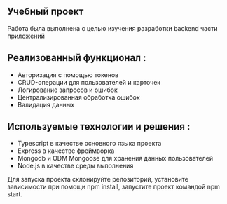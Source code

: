 ## Учебный проект<br />

Работа была выполнена с целью изучения разработки backend части приложений

## Реализованный функционал :
* Авторизация с помощью токенов
* CRUD-операции для пользователей и карточек
* Логирование запросов и ошибок
* Централизированная обработка ошибок
* Валидация данных

## Используемые технологии и решения :
* Typescript в качестве основного языка проекта
* Express в качестве фреймворка
* Mongodb и ODM Mongoose для хранения данных пользователей
* Node.js в качестве среды выполнения

Для запуска проекта склонируйте репозиторий, установите зависимости при помощи npm install, запустите проект командой npm start.
